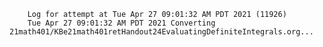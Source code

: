         Log for attempt at Tue Apr 27 09:01:32 AM PDT 2021 (11926)
        Tue Apr 27 09:01:32 AM PDT 2021 Converting 21math401/KBe21math401retHandout24EvaluatingDefiniteIntegrals.org...
